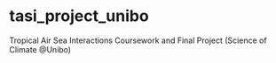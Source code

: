 # tasi_project_unibo
Tropical Air Sea Interactions Coursework and Final Project (Science of Climate @Unibo)
